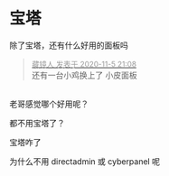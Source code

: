 # 宝塔


除了宝塔，还有什么好用的面板吗<img src="static/image/smiley/default/sweat.gif" smilieid="10" border="0" alt="" /> 

<div class="quote"><blockquote><font size="2"><a href="https://www.hostloc.com/forum.php?mod=redirect&amp;goto=findpost&amp;pid=9408726&amp;ptid=762970" target="_blank"><font color="#999999">藏镜人 发表于 2020-11-5 21:08</font></a></font><br />
还有一台小鸡换上了 小皮面板</blockquote></div><br />
老哥感觉哪个好用呢？

都不用宝塔了？

宝塔咋了<br />


为什么不用 directadmin 或 cyberpanel 呢

